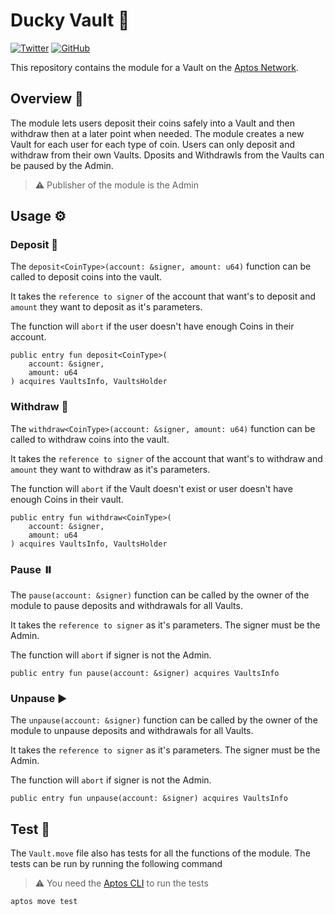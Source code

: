 # Ducky Vault 🦆

[![Twitter](https://custom-icon-badges.demolab.com/badge/-Follow-blue?style=for-the-badge&logoColor=white&logo=twitter)](https://twitter.com/AadeePatil)
[![GitHub](https://custom-icon-badges.demolab.com/badge/-Follow-orange?style=for-the-badge&logoColor=white&logo=github)](https://github.com/AadeePatil)

This repository contains the module for a Vault on the [Aptos Network](https://aptoslabs.com/).

## Overview 👀

The module lets users deposit their coins safely into a Vault and then withdraw then at a later point when needed. The module creates a new Vault for each user for each type of coin. Users can only deposit and withdraw from their own Vaults. Dposits and Withdrawls from the Vaults can be paused by the Admin.

> ⚠️ Publisher of the module is the Admin

## Usage ⚙️

### Deposit 🏦

The `deposit<CoinType>(account: &signer, amount: u64)` function can be called to deposit coins into the vault.

It takes the `reference to signer` of the account that want's to deposit and `amount` they want to deposit as it's parameters.

The function will `abort` if the user doesn't have enough Coins in their account.

```move
public entry fun deposit<CoinType>(
    account: &signer,
    amount: u64
) acquires VaultsInfo, VaultsHolder
```

### Withdraw 💸

The `withdraw<CoinType>(account: &signer, amount: u64)` function can be called to withdraw coins into the vault.

It takes the `reference to signer` of the account that want's to withdraw and `amount` they want to withdraw as it's parameters.

The function will `abort` if the Vault doesn't exist or user doesn't have enough Coins in their vault.

```move
public entry fun withdraw<CoinType>(
    account: &signer,
    amount: u64
) acquires VaultsInfo, VaultsHolder
```

### Pause ⏸️

The `pause(account: &signer)` function can be called by the owner of the module to pause deposits and withdrawals for all Vaults.

It takes the `reference to signer` as it's parameters. The signer must be the Admin.

The function will `abort` if signer is not the Admin.

```move
public entry fun pause(account: &signer) acquires VaultsInfo
```

### Unpause ▶️

The `unpause(account: &signer)` function can be called by the owner of the module to unpause deposits and withdrawals for all Vaults.

It takes the `reference to signer` as it's parameters. The signer must be the Admin.

The function will `abort` if signer is not the Admin.

```move
public entry fun unpause(account: &signer) acquires VaultsInfo
```

## Test 🧪

The `Vault.move` file also has tests for all the functions of the module.
The tests can be run by running the following command

> ⚠️ You need the [Aptos CLI](https://aptos.dev/cli-tools/aptos-cli-tool/aptos-cli-index/) to run the tests

```bash
aptos move test
```
